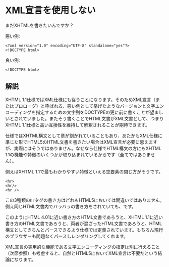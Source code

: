 # XML宣言を使用しない

まだXHTMLを書きたいんですか？

悪い例:

    <?xml version="1.0" encoding="UTF-8" standalone="yes"?>
    <!DOCTYPE html>

良い例:

    <!DOCTYPE html>


## 解説

XHTML 1.1仕様ではXML仕様にも従うことになります。そのためXML宣言（またはプロローグ）と呼ばれる、悪い例として挙げたようなバージョンと文字エンコーディングを指定するための文字列をDOCTYPEの更に前に書くことが望ましいとされていました。またそう書くことでHTML文書がXML文書として、つまりXHTML 1.1仕様と高い互換性を維持して解釈されることが期待できます。

仕様ではXHTML構文として章が割かれていることもあり、あたかもXML仕様に準じた形でHTML5のHTML文書を書きたい場合はXML宣言が必要に思えますが、実際にはそうではありません。なぜなら仕様でHTML構文の方にもXHTML 1.1の機能や特徴のいくつかが取り込まれているからです（全てではありません）。

例えばXHTML 1.1で最もわかりやすい特徴といえる空要素の閉じ方がそうです。

    <hr>
    <hr/>
    <hr />

この3種類の`hr`タグの書き方はどれもHTML5においては間違いではありません。例え同じHTML文書内でバラバラの書き方をされていても、です。

このようにHTML 4.01に近い書き方のHTML文書であろうと、XHTML 1.1に近い書き方のHTML文書であろうと、両者が混ざったHTML文書であろうと、HTML構文としてきちんとパースできるよう仕様では定義されています。もちろん現行のブラウザーも問題なくパースしレンダリングしてくれます。

XML宣言の実用的な機能である文字エンコーディングの指定は別に行えること（次節参照）も考慮すると、自然とHTML5においてXML宣言は不要だという結論になります。
